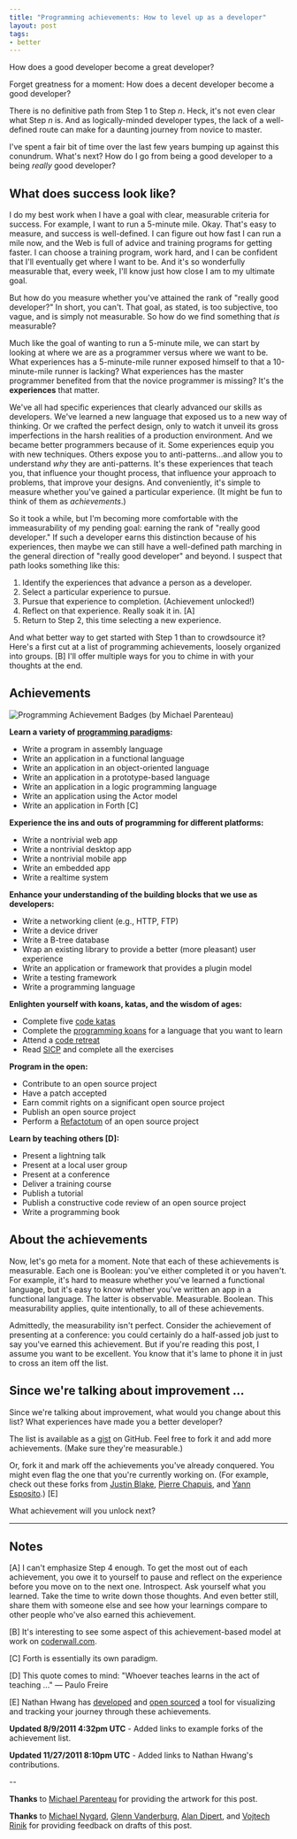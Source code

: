 ```yaml
---
title: "Programming achievements: How to level up as a developer"
layout: post
tags:
- better
---
```


How does a good developer become a great developer?

Forget greatness for a moment: How does a decent developer become a good developer?

There is no definitive path from Step 1 to Step *n*.
Heck, it's not even clear what Step *n* is.
And as logically-minded developer types, the lack of a well-defined route can make for a daunting journey from novice to master.

I've spent a fair bit of time over the last few years bumping up against this conundrum.
What's next?
How do I go from being a good developer to a being *really* good developer?

## What does success look like?

I do my best work when I have a goal with clear, measurable criteria for success.
For example, I want to run a 5-minute mile.
Okay. That's easy to measure, and success is well-defined.
I can figure out how fast I can run a mile now, and the Web is full of advice and training programs for getting faster.
I can choose a training program, work hard, and I can be confident that I'll eventually get where I want to be.
And it's so wonderfully measurable that, every week, I'll know just how close I am to my ultimate goal.

But how do you measure whether you've attained the rank of "really good developer?"
In short, you can't.
That goal, as stated, is too subjective, too vague, and is simply not measurable.
So how do we find something that *is* measurable?

Much like the goal of wanting to run a 5-minute mile, we can start by looking at where we are as a programmer versus where we want to be.
What experiences has a 5-minute-mile runner exposed himself to that a 10-minute-mile runner is lacking?
What experiences has the master programmer benefited from that the novice programmer is missing?
It's the **experiences** that matter.

We've all had specific experiences that clearly advanced our skills as developers.
We've learned a new language that exposed us to a new way of thinking.
Or we crafted the perfect design, only to watch it unveil its gross imperfections in the harsh realities of a production environment.
And we became better programmers because of it.
Some experiences equip you with new techniques.
Others expose you to anti-patterns...and allow you to understand *why* they are anti-patterns.
It's these experiences that teach you, that influence your thought process, that influence your approach to problems, that improve your designs.
And conveniently, it's simple to measure whether you've gained a particular experience.
(It might be fun to think of them as *achievements*.)

So it took a while, but I'm becoming more comfortable with the immeasurability of my pending goal: earning the rank of "really good developer."
If such a developer earns this distinction because of his experiences, then maybe we can still have a well-defined path marching in the general direction of "really good developer" and beyond.
I suspect that path looks something like this:

1.  Identify the experiences that advance a person as a developer.
2.  Select a particular experience to pursue.
3.  Pursue that experience to completion.  (Achievement unlocked!)
4.  Reflect on that experience. Really soak it in. [A]
5.  Return to Step 2, this time selecting a new experience.

And what better way to get started with Step 1 than to crowdsource it?
Here's a first cut at a list of programming achievements, loosely organized into groups. [B]
I'll offer multiple ways for you to chime in with your thoughts at the end.

## Achievements

![Programming Achievement Badges (by Michael Parenteau)](http://jasonrudolph.com/resources/201108-programming-badges.png "Programming Achievement Badges (by Michael Parenteau)")

**Learn a variety of [programming paradigms](http://en.wikipedia.org/wiki/Programming_paradigm "Programming paradigm - Wikipedia"):**

* Write a program in assembly language
* Write an application in a functional language
* Write an application in an object-oriented language
* Write an application in a prototype-based language
* Write an application in a logic programming language
* Write an application using the Actor model
* Write an application in Forth [C]

**Experience the ins and outs of programming for different platforms:**

* Write a nontrivial web app
* Write a nontrivial desktop app
* Write a nontrivial mobile app
* Write an embedded app
* Write a realtime system

**Enhance your understanding of the building blocks that we use as developers:**

* Write a networking client (e.g., HTTP, FTP)
* Write a device driver
* Write a B-tree database
* Wrap an existing library to provide a better (more pleasant) user experience
* Write an application or framework that provides a plugin model
* Write a testing framework
* Write a programming language

**Enlighten yourself with koans, katas, and the wisdom of ages:**

* Complete five [code katas](http://en.wikipedia.org/wiki/Kata_\(programming\) "Kata (programming) - Wikipedia")
* Complete the [programming koans](http://sett.ociweb.com/sett/settJan2011.html "Learning Programming Languages with Koans - Object Computing, Inc.") for a language that you want to learn
* Attend a [code retreat](http://coderetreat.com/ "Code Retreat with Corey Haines")
* Read [SICP](http://mitpress.mit.edu/sicp/ "SICP web site") and complete all the exercises

**Program in the open:**

* Contribute to an open source project
* Have a patch accepted
* Earn commit rights on a significant open source project
* Publish an open source project
* Perform a [Refactotum](http://thinkrelevance.com/blog/2007/04/03/twir.html "Refactotum") of an open source project

**Learn by teaching others [D]:**

* Present a lightning talk
* Present at a local user group
* Present at a conference
* Deliver a training course
* Publish a tutorial
* Publish a constructive code review of an open source project
* Write a programming book

## About the achievements

Now, let's go meta for a moment. Note that each of these achievements is measurable.
Each one is Boolean: you've either completed it or you haven't.
For example, it's hard to measure whether you've learned a functional language, but it's easy to know whether you've written an app in a functional language.
The latter is observable. Measurable. Boolean.
This measurability applies, quite intentionally, to all of these achievements.

Admittedly, the measurability isn't perfect.
Consider the achievement of presenting at a conference: you could certainly do a half-assed job just to say you've earned this achievement.
But if you're reading this post, I assume you want to be excellent.
You know that it's lame to phone it in just to cross an item off the list.

## Since we're talking about improvement ...

Since we're talking about improvement, what would you change about this list? What experiences have made you a better developer?

The list is available as a [gist](https://gist.github.com/1133830#file_programming_achievements.md "Programming Achievements Gist") on GitHub.
Feel free to fork it and add more achievements.
(Make sure they're measurable.)

Or, fork it and mark off the achievements you've already conquered.
You might even flag the one that you're currently working on. (For example, check out these forks from [Justin Blake](https://gist.github.com/1134309), [Pierre Chapuis](https://gist.github.com/1134276), and [Yann Esposito](https://gist.github.com/1134044).) [E]

What achievement will you unlock next?

----

## Notes

[A] I can't emphasize Step 4 enough.
To get the most out of each achievement, you owe it to yourself to pause and reflect on the experience before you move on to the next one.
Introspect.
Ask yourself what you learned.
Take the time to write down those thoughts.
And even better still, share them with someone else and see how your learnings compare to other people who've also earned this achievement.

[B] It's interesting to see some aspect of this achievement-based model at work on [coderwall.com](http://coderwall.com/achievements).

[C] Forth is essentially its own paradigm.

[D] This quote comes to mind: "Whoever teaches learns in the act of teaching ..." — Paulo Freire

[E] Nathan Hwang has [developed](http://thenoviceoof.github.com/level-up/ "Nathan Hwang: Leveling up as a developer Log") and [open sourced](https://github.com/thenoviceoof/level-up) a tool for visualizing and tracking your journey through these achievements.

**Updated 8/9/2011 4:32pm UTC** - Added links to example forks of the achievement list.

**Updated 11/27/2011 8:10pm UTC** - Added links to Nathan Hwang's contributions.

--

**Thanks** to [Michael Parenteau](http://twitter.com/parenteau "Michael Parenteau") for providing the artwork for this post.

**Thanks** to [Michael Nygard](http://michaelnygard.com/ "Michael Nygard"), [Glenn Vanderburg](http://vanderburg.org/blog "Glenn Vanderburg"), [Alan Dipert](http://alan.dipert.org/ "Alan Dipert"), and [Vojtech Rinik](http://twitter.com/_vojto "Vojtech Rinik") for providing feedback on drafts of this post.
